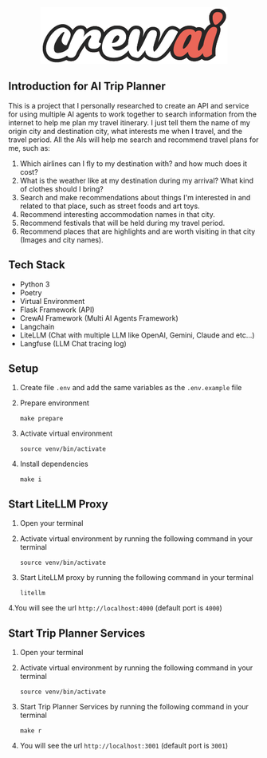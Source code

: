 <div align="center">

![Logo of CrewAI](./crewai_logo.png)


</div>

## Introduction for AI Trip Planner 

This is a project that I personally researched to create an API and service for using multiple AI agents to work together to search information from the internet to help me plan my travel itinerary. I just tell them the name of my origin city and destination city, what interests me when I travel, and the travel period. All the AIs will help me search and recommend travel plans for me, such as:
1. Which airlines can I fly to my destination with? and how much does it cost?
2. What is the weather like at my destination during my arrival? What kind of clothes should I bring?
3. Search and make recommendations about things I'm interested in and related to that place, such as street foods and art toys.
4. Recommend interesting accommodation names in that city.
5. Recommend festivals that will be held during my travel period.
6. Recommend places that are highlights and are worth visiting in that city (Images and city names).

## Tech Stack
- Python 3
- Poetry
- Virtual Environment
- Flask Framework (API)
- CrewAI Framework (Multi AI Agents Framework)
- Langchain
- LiteLLM (Chat with multiple LLM like OpenAI, Gemini, Claude and etc...)
- Langfuse (LLM Chat tracing log)

## Setup
1. Create file `.env` and add the same variables as the `.env.example` file

2. Prepare environment
   ```
   make prepare
   ```

4. Activate virtual environment
   ```
   source venv/bin/activate
   ```

6. Install dependencies
   ```
   make i
   ```

## Start LiteLLM Proxy
1. Open your terminal

2. Activate virtual environment by running the following command in your terminal
   ```
   source venv/bin/activate
   ```
   
4. Start LiteLLM proxy by running the following command in your terminal 
   ```
   litellm
   ```
   
4.You will see the url `http://localhost:4000` (default port is `4000`)


## Start Trip Planner Services
1. Open your terminal

2. Activate virtual environment by running the following command in your terminal
   ```
   source venv/bin/activate
   ```
   
4. Start Trip Planner Services by running the following command in your terminal
   ```
   make r
   ```

6. You will see the url `http://localhost:3001` (default port is `3001`)
